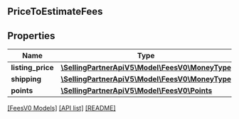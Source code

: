## PriceToEstimateFees

## Properties

Name | Type | Description | Notes
------------ | ------------- | ------------- | -------------
**listing_price** | [**\SellingPartnerApiV5\Model\FeesV0\MoneyType**](MoneyType.md) |  |
**shipping** | [**\SellingPartnerApiV5\Model\FeesV0\MoneyType**](MoneyType.md) |  | [optional]
**points** | [**\SellingPartnerApiV5\Model\FeesV0\Points**](Points.md) |  | [optional]

[[FeesV0 Models]](../) [[API list]](../../Api) [[README]](../../../README.md)
